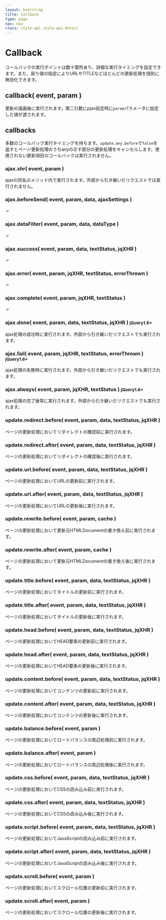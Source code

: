 ```yaml
---
layout: bootstrap
title: Callback
type: page
nav: nav
class: style-api style-api-detail
---
```


# Callback
コールバックの実行ポイントは数十箇所あり、詳細な実行タイミングを設定できます。また、戻り値の指定によりURLやTITLEなどほとんどの更新処理を個別に無効化できます。

## callback( event, param )
更新の描画後に実行されます。第二引数にpjax設定時に`param`パラメータに設定した値が渡されます。

## callbacks
多数のコールバック実行タイミングを持ちます。`update.any.before`で`false`を返すとページ更新処理のうちanyの示す部分の更新処理をキャンセルします。使用されない更新項目のコールバックは実行されません。

### ajax.xhr( event, param )
ajaxの同名のメソッド内で実行されます。外部から引き継いだリクエストでは実行されません。

### ajax.beforeSend( event, param, data, ajaxSettings )
〃

### ajax.dataFilter( event, param, data, dataType )
〃

### ajax.success( event, param, data, textStatus, jqXHR )
〃

### ajax.error( event, param, jqXHR, textStatus, errorThrown )
〃

### ajax.complete( event, param, jqXHR, textStatus )
〃

### ajax.done( event, param, data, textStatus, jqXHR ) <small><span class="label label-primary">jQuery1.6+</span></small>
ajax処理の成功時に実行されます。外部から引き継いだリクエストでも実行されます。

### ajax.fail( event, param, jqXHR, textStatus, errorThrown ) <small><span class="label label-primary">jQuery1.6+</span></small>
ajax処理の失敗時に実行されます。外部から引き継いだリクエストでも実行されます。

### ajax.always( event, param, jqXHR, textStatus ) <small><span class="label label-primary">jQuery1.6+</span></small>
ajax処理の完了後常に実行されます。外部から引き継いだリクエストでも実行されます。

### update.redirect.before( event, param, data, textStatus, jqXHR )
ページの更新処理においてリダイレクトの確認前に実行されます。

### update.redirect.after( event, param, data, textStatus, jqXHR )
ページの更新処理においてリダイレクトの確認後に実行されます。

### update.url.before( event, param, data, textStatus, jqXHR )
ページの更新処理においてURLの更新前に実行されます。

### update.url.after( event, param, data, textStatus, jqXHR )
ページの更新処理においてURLの更新後に実行されます。

### update.rewrite.before( event, param, cache )
ページの更新処理において更新元HTMLDocumentの書き換え前に実行されます。

### update.rewrite.after( event, param, cache )
ページの更新処理において更新元HTMLDocumentの書き換え後に実行されます。

### update.title.before( event, param, data, textStatus, jqXHR )
ページの更新処理においてタイトルの更新前に実行されます。

### update.title.after( event, param, data, textStatus, jqXHR )
ページの更新処理においてタイトルの更新後に実行されます。

### update.head.before( event, param, data, textStatus, jqXHR )
ページの更新処理においてHEAD要素の更新前に実行されます。

### update.head.after( event, param, data, textStatus, jqXHR )
ページの更新処理においてHEAD要素の更新後に実行されます。

### update.content.before( event, param, data, textStatus, jqXHR )
ページの更新処理においてコンテンツの更新前に実行されます。

### update.content.after( event, param, data, textStatus, jqXHR )
ページの更新処理においてコンテンツの更新後に実行されます。

### update.balance.before( event, param )
ページの更新処理においてロードバランスの周辺処理前に実行されます。

### update.balance.after( event, param )
ページの更新処理においてロードバランスの周辺処理後に実行されます。

### update.css.before( event, param, data, textStatus, jqXHR )
ページの更新処理においてCSSの読み込み前に実行されます。

### update.css.after( event, param, data, textStatus, jqXHR )
ページの更新処理においてCSSの読み込み後に実行されます。

### update.script.before( event, param, data, textStatus, jqXHR )
ページの更新処理においてJavaScriptの読み込み前に実行されます。

### update.script.after( event, param, data, textStatus, jqXHR )
ページの更新処理においてJavaScriptの読み込み後に実行されます。

### update.scroll.before( event, param )
ページの更新処理においてスクロール位置の更新前に実行されます。

### update.scroll.after( event, param )
ページの更新処理においてスクロール位置の更新後に実行されます。
